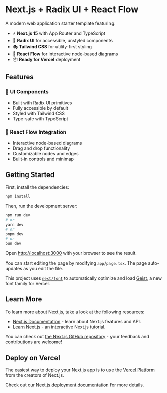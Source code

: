 # Next.js + Radix UI + React Flow

A modern web application starter template featuring:

- ⚡ **Next.js 15** with App Router and TypeScript
- 🎨 **Radix UI** for accessible, unstyled components
- 🎭 **Tailwind CSS** for utility-first styling
- 🔄 **React Flow** for interactive node-based diagrams
- 📦 **Ready for Vercel** deployment

## Features

### 🎨 UI Components

- Built with Radix UI primitives
- Fully accessible by default
- Styled with Tailwind CSS
- Type-safe with TypeScript

### 🔄 React Flow Integration

- Interactive node-based diagrams
- Drag and drop functionality
- Customizable nodes and edges
- Built-in controls and minimap

## Getting Started

First, install the dependencies:

```bash
npm install
```

Then, run the development server:

```bash
npm run dev
# or
yarn dev
# or
pnpm dev
# or
bun dev
```

Open [http://localhost:3000](http://localhost:3000) with your browser to see the result.

You can start editing the page by modifying `app/page.tsx`. The page auto-updates as you edit the file.

This project uses [`next/font`](https://nextjs.org/docs/app/building-your-application/optimizing/fonts) to automatically optimize and load [Geist](https://vercel.com/font), a new font family for Vercel.

## Learn More

To learn more about Next.js, take a look at the following resources:

- [Next.js Documentation](https://nextjs.org/docs) - learn about Next.js features and API.
- [Learn Next.js](https://nextjs.org/learn) - an interactive Next.js tutorial.

You can check out [the Next.js GitHub repository](https://github.com/vercel/next.js) - your feedback and contributions are welcome!

## Deploy on Vercel

The easiest way to deploy your Next.js app is to use the [Vercel Platform](https://vercel.com/new?utm_medium=default-template&filter=next.js&utm_source=create-next-app&utm_campaign=create-next-app-readme) from the creators of Next.js.

Check out our [Next.js deployment documentation](https://nextjs.org/docs/app/building-your-application/deploying) for more details.
